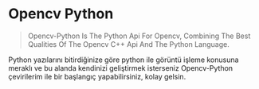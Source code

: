 # Opencv Python

> Opencv-Python Is The Python Api For Opencv, Combining The Best Qualities Of The Opencv
> C++ Api And The Python Language.

Python yazılarını bitirdiğinize göre python ile görüntü işleme konusuna meraklı ve bu
alanda kendinizi geliştirmek isterseniz Opencv-Python çevirilerim ile bir başlangıç
yapabilirsiniz, kolay gelsin.
